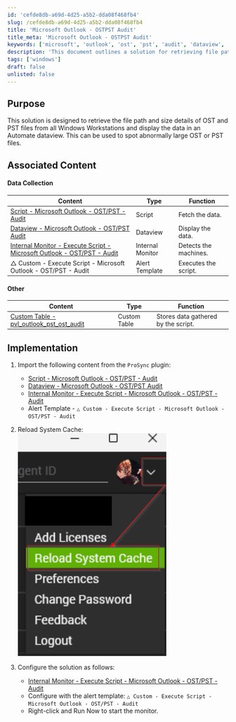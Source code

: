 ```yaml
---
id: 'cefde8db-a69d-4d25-a5b2-dda08f468fb4'
slug: /cefde8db-a69d-4d25-a5b2-dda08f468fb4
title: 'Microsoft Outlook - OSTPST Audit'
title_meta: 'Microsoft Outlook - OSTPST Audit'
keywords: ['microsoft', 'outlook', 'ost', 'pst', 'audit', 'dataview', 'monitor']
description: 'This document outlines a solution for retrieving file path and size details of OST and PST files from Windows Workstations, and displaying this data in an Automate dataview. It helps identify unusually large OST or PST files, enhancing data management and monitoring capabilities.'
tags: ['windows']
draft: false
unlisted: false
---
```


## Purpose

This solution is designed to retrieve the file path and size details of OST and PST files from all Windows Workstations and display the data in an Automate dataview. This can be used to spot abnormally large OST or PST files.

## Associated Content

#### Data Collection

| Content                                                                 | Type          | Function               |
|-------------------------------------------------------------------------|---------------|------------------------|
| [Script - Microsoft Outlook - OST/PST - Audit](<../cwa/scripts/Microsoft Outlook - OSTPST - Audit.md>)   | Script        | Fetch the data.        |
| [Dataview - Microsoft Outlook - OST/PST Audit](<../cwa/dataviews/Microsoft Outlook - OSTPST Audit.md>)   | Dataview      | Display the data.      |
| [Internal Monitor - Execute Script - Microsoft Outlook - OST/PST - Audit](<../cwa/monitors/Execute Script - Microsoft Outlook - OSTPST - Audit.md>) | Internal Monitor | Detects the machines.  |
| △ Custom - Execute Script - Microsoft Outlook - OST/PST - Audit       | Alert Template | Executes the script.   |

#### Other

| Content                                                                 | Type          | Function                       |
|-------------------------------------------------------------------------|---------------|--------------------------------|
| [Custom Table - pvl_outlook_pst_ost_audit](<../cwa/tables/pvl_outlook_pst_ost_audit.md>) | Custom Table  | Stores data gathered by the script. |

## Implementation

1. Import the following content from the `ProSync` plugin:
   - [Script - Microsoft Outlook - OST/PST - Audit](<../cwa/scripts/Microsoft Outlook - OSTPST - Audit.md>)
   - [Dataview - Microsoft Outlook - OST/PST Audit](<../cwa/dataviews/Microsoft Outlook - OSTPST Audit.md>)
   - [Internal Monitor - Execute Script - Microsoft Outlook - OST/PST - Audit](<../cwa/monitors/Execute Script - Microsoft Outlook - OSTPST - Audit.md>)
   - Alert Template - `△ Custom - Execute Script - Microsoft Outlook - OST/PST - Audit`

2. Reload System Cache:  
   ![Reload System Cache](../../static/img/Microsoft-Outlook---OSTPST-Audit/image_1.png)

3. Configure the solution as follows:
   - [Internal Monitor - Execute Script - Microsoft Outlook - OST/PST - Audit](<../cwa/monitors/Execute Script - Microsoft Outlook - OSTPST - Audit.md>)
   - Configure with the alert template: `△ Custom - Execute Script - Microsoft Outlook - OST/PST - Audit`
   - Right-click and Run Now to start the monitor.



